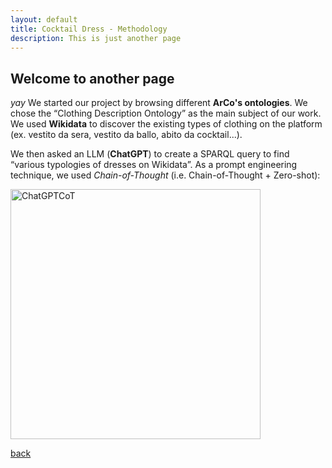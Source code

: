 ```yaml
---
layout: default
title: Cocktail Dress - Methodology
description: This is just another page
---
```


## Welcome to another page

_yay_
We started our project by browsing different **ArCo's ontologies**. We chose the “Clothing Description Ontology” as the main subject of our work. 
We used **Wikidata** to discover the existing types of clothing on the platform (ex. vestito da sera, vestito da ballo, abito da cocktail...).

We then asked an LLM (**ChatGPT**) to create a SPARQL query to find “various typologies of dresses on Wikidata”. As a prompt engineering technique, we used *Chain-of-Thought* (i.e. Chain-of-Thought + Zero-shot):

<img src="/immagini_markdown/CoT1.jpg" alt="ChatGPTCoT" width="400"/>

[back](./)
